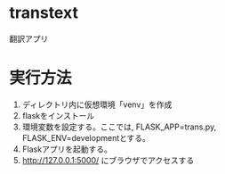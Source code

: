 # transtext
翻訳アプリ




# 実行方法
1. ディレクトリ内に仮想環境「venv」を作成
1. flaskをインストール
1. 環境変数を設定する。ここでは, FLASK_APP=trans.py, FLASK_ENV=developmentとする。
1. Flaskアプリを起動する。
1. http://127.0.0.1:5000/ にブラウザでアクセスする
